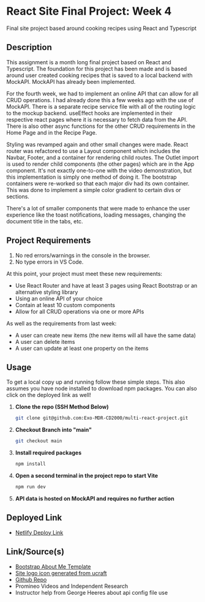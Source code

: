 # React Site Final Project: Week 4

Final site project based around cooking recipes using React and Typescript

## Description

This assignment is a month long final project based on React and Typescript. The foundation for this project has been made and is based around user created cooking recipes that is saved to a local backend with MockAPI. MockAPI has already been implemented.

For the fourth week, we had to implement an online API that can allow for all CRUD operations. I had already done this a few weeks ago with the use of MockAPI. There is a separate recipe service file with all of the routing logic to the mockup backend. useEffect hooks are implemented in their respective react pages where it is necessary to fetch data from the API. There is also other async functions for the other CRUD requirements in the Home Page and in the Recipe Page.

Styling was revamped again and other small changes were made. React router was refactored to use a Layout component which includes the Navbar, Footer, and a container for rendering child routes. The Outlet import is used to render child components (the other pages) which are in the App component. It's not exactly one-to-one with the video demonstration, but this implementation is simply one method of doing it. The bootstrap containers were re-worked so that each major div had its own container. This was done to implement a simple color gradient to certain divs or sections.

There's a lot of smaller components that were made to enhance the user experience like the toast notifications, loading messages, changing the document title in the tabs, etc.

## Project Requirements

1. No red errors/warnings in the console in the browser.
2. No type errors in VS Code.

At this point, your project must meet these new requirements:

- Use React Router and have at least 3 pages using React Bootstrap or an alternative styling library
- Using an online API of your choice
- Contain at least 10 custom components
- Allow for all CRUD operations via one or more APIs

As well as the requirements from last week:

- A user can create new items (the new items will all have the same data)
- A user can delete items
- A user can update at least one property on the items

## Usage

To get a local copy up and running follow these simple steps. This also assumes you have node installed to download npm packages. You can also click on the deployed link as well!

1. **Clone the repo (SSH Method Below)**
    ```sh
    git clone git@github.com:Exo-MDR-CD2000/multi-react-project.git
    ```
2. **Checkout Branch into "main"**
    ```sh
    git checkout main
    ```
3. **Install required packages**
    ```sh
    npm install
    ```
4. **Open a second terminal in the project repo to start Vite**
    ```sh
    npm run dev
    ```
5. **API data is hosted on MockAPI and requires no further action**

## Deployed Link

- [Netlify Deploy Link](WIP)

## Link/Source(s)

- [Bootstrap About Me Template](https://bootstrapbrain.com/demo/components/abouts/about-1/)
- [Site logo icon generated from ucraft](https://www.ucraft.com/ai-logo-generator/app)
- [Github Repo](https://github.com/Exo-MDR-CD2000/multi-react-project)
- Promineo Videos and Independent Research
- Instructor help from George Heeres about api config file use